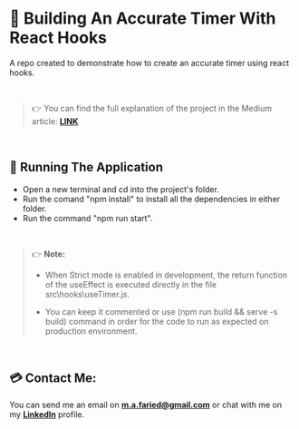 # 📐 Building An Accurate Timer With React Hooks

A repo created to demonstrate how to create an accurate timer using react hooks.

<br>

> 👉 You can find the full explanation of the project in the Medium article: **[LINK](https://medium.com/@m.a.faried/building-a-real-time-react-hook-99636cbbff72)**

<br>

## 🚀 Running The Application
* Open a new terminal and cd into the project's folder.
* Run the comand "npm install" to install all the dependencies in either folder.
* Run the command "npm run start".

<br>

> 👉 **Note:**
>
> * When Strict mode is enabled in development, the return function of the useEffect is executed directly in the file src\hooks\useTimer.js.
>
> * You can keep it commented or use (npm run build && serve -s build) command in order for the code to run as expected on production environment.

<br>

## 💳 Contact Me:
You can send me an email on **m.a.faried@gmail.com** or chat with me on my **[LinkedIn](https://www.linkedin.com/in/mo-faried-0258a445/)** profile.